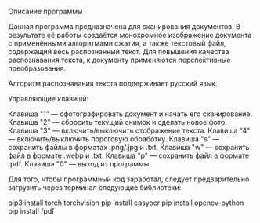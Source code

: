 Описание программы

Данная программа предназначена для сканирования документов. В результате её работы создаётся монохромное 
изображение документа с применёнными алгоритмами сжатия, а также текстовый файл, содержащий весь 
распознанный текст. Для повышения качества распознавания текста, к документу применяются перспективные 
преобразования.

Алгоритм распознавания текста поддерживает русский язык.

Управляющие клавиши:

Клавиша "1" — сфотографировать документ и начать его сканирование.
Клавиша "2" — сбросить текущий снимок и сделать новое фото.
Клавиша "3" — включить/выключить отображение текста.
Клавиша "4" — включить/выключить пороговую обработку.
Клавиша "s" — сохранить файлы в форматах .png/.jpg и .txt.
Клавиша "w" — сохранить файл в формате .webp и .txt.
Клавиша "p" — сохранить файл в формате .pdf.
Клавиша "0" — выход из программы.

Для того, чтобы программный код заработал, следует предварительно загрузить через терминал
следующие библиотеки:

pip3 install torch torchvision
pip install easyocr
pip install opencv-python
pip install fpdf
